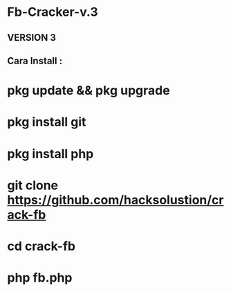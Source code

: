 # Fb-Cracker-v.3
## VERSION 3

## Cara Install :
# pkg update && pkg upgrade
# pkg install git
# pkg install php
# git clone https://github.com/hacksolustion/crack-fb
# cd crack-fb
# php fb.php